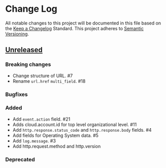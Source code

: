 # Change Log
All notable changes to this project will be documented in this file based on the [Keep a Changelog](http://keepachangelog.com/) Standard. This project adheres to [Semantic Versioning](http://semver.org/).


## [Unreleased](https://github.com/elastic/ecs/compare/0.1.0...master)

### Breaking changes
* Change structure of URL. #7
* Rename `url.href` `multi_field`. #18

### Bugfixes

### Added
* Add `event.action` field. #21
* Adds cloud.account.id for top level organizational level. #11
* Add `http.response.status_code` and `http.response.body` fields. #4
* Add fields for Operating System data. #5
* Add `log.message`. #3
* Add http.request.method and http.version

### Deprecated
